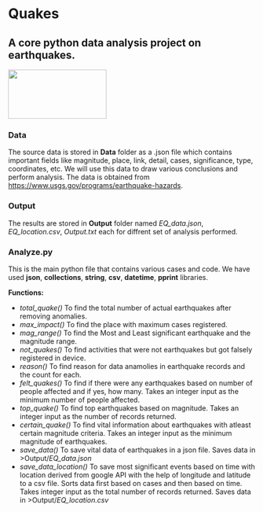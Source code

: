 # Quakes
## A core python data analysis project on earthquakes.
<img src="https://upload.wikimedia.org/wikipedia/commons/thumb/a/a0/Earthquake_-_The_Noun_Project.svg/1024px-Earthquake_-_The_Noun_Project.svg.png" width="200" height="100">

### Data
The source data is stored in **Data** folder as a .json file which contains important fields like magnitude, place, link, detail, cases, significance, type, coordinates, etc.
We will use this data to draw various conclusions and perform analysis.
The data is obtained from https://www.usgs.gov/programs/earthquake-hazards.

### Output
The results are stored in **Output** folder named *EQ_data.json*, *EQ_location.csv*, *Output.txt* each for diffrent set of analysis performed.

### Analyze.py
This is the main python file that contains various cases and code.
We have used **json**, **collections**, **string**, **csv**, **datetime**, **pprint** libraries.

**Functions:**
* *total_quake()* To find the total number of actual earthquakes after removing anomalies.
* *max_impact()* To find the place with maximum cases registered.
* *mag_range()* To find the Most and Least significant earthquake and the magnitude range.
* *not_quakes()* To find activities that were not earthquakes but got falsely registered in device.
* *reason()* To find reason for data anamolies in earthquake records and the count for each.
* *felt_quakes()* To find if there were any earthquakes based on number of people affected and if yes, how many. Takes an integer input as the minimum number of people affected.
* *top_quake()* To find top earthquakes based on magnitude. Takes an integer input as the number of records returned.
* *certain_quake()* To find vital information about earthquakes with atleast certain magnitude criteria. Takes an integer input as the minimum magnitude of earthquakes.
* *save_data()* To save vital data of earthquakes in a json file. Saves data in >Output/*EQ_data.json*
* *save_data_location()* To save most significant events based on time with location derived from google API with the help of longitude and latitude to a csv file. Sorts data first based on cases and then based on time. Takes integer input as the total number of records returned. Saves data in >Output/*EQ_location.csv*
